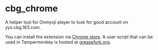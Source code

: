 # cbg_chrome
A helper tool for Onmyoji player to look for good account on yys.cbg.163.com. 

You can install the extension via [Chrome store](https://chrome.google.com/webstore/detail/cbg-helper/ijienmgicgdigaakalodmjejkbffecgf).
A user script that can be used in Tampermonkey is hosted at [greasefork.org](https://greasyfork.org/en/scripts/406264-cbg-helper).
